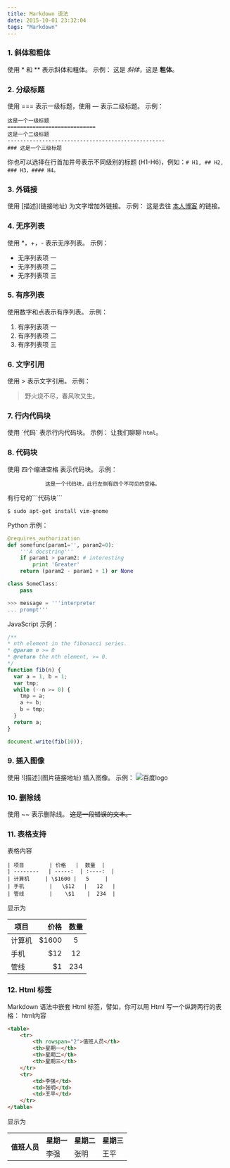 ```yaml
---
title: Markdown 语法
date: 2015-10-01 23:32:04
tags: "Markdown"
---
```


### 1. 斜体和粗体

使用 \* 和 \*\* 表示斜体和粗体。
示例：
这是 *斜体*，这是 **粗体**。

### 2. 分级标题

使用 === 表示一级标题，使用 — 表示二级标题。
示例：
```
这是一个一级标题
============================
这是一个二级标题
--------------------------------------------------
### 这是一个三级标题
```
 你也可以选择在行首加井号表示不同级别的标题 (H1-H6)，例如：`# H1, ## H2, ### H3，#### H4。`

### 3. 外链接

使用 \[描述\]\(链接地址\) 为文字增加外链接。
示例：
这是去往 [本人博客](http://blog.qinchao.me) 的链接。

### 4. 无序列表

使用 *，+，- 表示无序列表。
示例：
 - 无序列表项 一
 - 无序列表项 二
 - 无序列表项 三

### 5. 有序列表

使用数字和点表示有序列表。
示例：
 1. 有序列表项 一
 2. 有序列表项 二
 3. 有序列表项 三

### 6. 文字引用

使用 \> 表示文字引用。
示例：
> 野火烧不尽，春风吹又生。

### 7. 行内代码块

使用 \`代码\` 表示行内代码块。
示例：
让我们聊聊 `html`。

### 8. 代码块

使用 四个缩进空格 表示代码块。
示例：

				这是一个代码块，此行左侧有四个不可见的空格。

有行号的\`\`\`代码块\`\`\`
```shell
$ sudo apt-get install vim-gnome
```

Python 示例：

```python
@requires_authorization
def somefunc(param1='', param2=0):
    '''A docstring'''
    if param1 > param2: # interesting
        print 'Greater'
    return (param2 - param1 + 1) or None

class SomeClass:
    pass

>>> message = '''interpreter
... prompt'''
```

JavaScript 示例：

```javascript
/**
* nth element in the fibonacci series.
* @param n >= 0
* @return the nth element, >= 0.
*/
function fib(n) {
  var a = 1, b = 1;
  var tmp;
  while (--n >= 0) {
    tmp = a;
    a += b;
    b = tmp;
  }
  return a;
}

document.write(fib(10));
```





### 9. 插入图像

使用 \!\[描述\]\(图片链接地址\) 插入图像。
示例：
![百度logo](https://www.baidu.com/img/bd_logo1.png)

### 10. 删除线

使用 ~~ 表示删除线。
~~这是一段错误的文本。~~


### 11. 表格支持
表格内容
```
| 项目        | 价格   |  数量  |
| --------   | -----:  | :----:  |
| 计算机     | \$1600 |   5     |
| 手机        |   \$12   |   12   |
| 管线        |    \$1    |  234  |
```
显示为

| 项目        | 价格   |  数量  |
| --------    | -----: | :----: |
| 计算机      | \$1600 |   5    |
| 手机        |   \$12 |   12   |
| 管线        |    \$1 |  234   |


### 12. Html 标签

Markdown 语法中嵌套 Html 标签，譬如，你可以用 Html 写一个纵跨两行的表格：
html内容
```html
<table>
    <tr>
        <th rowspan="2">值班人员</th>
        <th>星期一</th>
        <th>星期二</th>
        <th>星期三</th>
    </tr>
    <tr>
        <td>李强</td>
        <td>张明</td>
        <td>王平</td>
    </tr>
</table>
```
显示为
<table>
    <tr>
        <th rowspan="2">值班人员</th>
        <th>星期一</th>
        <th>星期二</th>
        <th>星期三</th>
    </tr>
    <tr>
        <td>李强</td>
        <td>张明</td>
        <td>王平</td>
    </tr>
</table>
